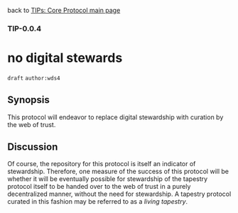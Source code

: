 back to [TIPs: Core Protocol main page](https://github.com/wds4/tapestry-protocol/blob/main/tips/core-protocol/README.md)

### TIP-0.0.4
no digital stewards
=====

`draft` `author:wds4`

## Synopsis 

This protocol will endeavor to replace digital stewardship with curation by the web of trust.

## Discussion

Of course, the repository for this protocol is itself an indicator of stewardship. Therefore, one measure of the success of this protocol will be whether it will be eventually possible for stewardship of the tapestry protocol itself to be handed over to the web of trust in a purely decentralized manner, without the need for stewardship. A tapestry protocol curated in this fashion may be referred to as a *living tapestry*.
